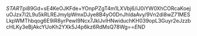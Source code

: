 $START$pi89Gd+sE4KeOJKFde+YOnpPZgT4m1LXVbj6/iJ0iYW0XhCORcaKoejuOJzx7i2L9u5kRLREJmyIpWmxDJye8B4yO0DnJhldaAvy/9Vn2di8wZ71MESLkpWMThbqog6E9iR8yrPewI9Ncx7JklJvIHNwiduchKH039opL3Guyr2eJzzbcHLKy3eBjAkcYUoKh2YXk5J4p6kz6RdMsQ78Wg==$END$